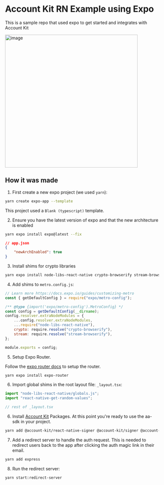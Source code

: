 # Account Kit RN Example using Expo

This is a sample repo that used expo to get started and integrates with Account Kit

<img width="434" alt="image" src="https://github.com/alchemyplatform/aa-sdk-rn-expo/assets/4642570/e0dab7bc-f980-46eb-966c-13be7e79bc15">

## How it was made

1. First create a new expo project (we used `yarn`):

```bash
yarn create expo-app --template
```

This project used a `Blank (typescript)` template.

2. Ensure you have the latest version of expo and that the new architecture is enabled

```bash
yarn expo install expo@latest --fix
```

```json
// app.json
{
	"newArchEnabled": true
}
```

3. Install shims for crypto libraries

```bash
yarn expo install node-libs-react-native crypto-browserify stream-browserify react-native-get-random-values
```

4. Add shims to `metro.config.js`:

```javascript
// Learn more https://docs.expo.io/guides/customizing-metro
const { getDefaultConfig } = require("expo/metro-config");

/** @type {import('expo/metro-config').MetroConfig} */
const config = getDefaultConfig(__dirname);
config.resolver.extraNodeModules = {
	...config.resolver.extraNodeModules,
	...require("node-libs-react-native"),
	crypto: require.resolve("crypto-browserify"),
	stream: require.resolve("stream-browserify"),
};

module.exports = config;
```

5. Setup Expo Router.

Follow the [expo router docs](https://docs.expo.dev/router/installation/) to setup the router.

```bash
yarn expo install expo-router
```

6. Import global shims in the root layout file: `_layout.tsx`:

```typescript
import "node-libs-react-native/globals.js";
import "react-native-get-random-values";

// rest of _layout.tsx
```

6. Install [Account Kit](https://accountkit.alchemy.com) Packages. At this point you're ready to use the aa-sdk in your project.

```bash
yarn add @account-kit/react-native-signer @account-kit/signer @account-kit/smart-contracts @account-kit/infra
```

7. Add a redirect server to handle the auth request. This is needed to redirect users back to the app after clicking the auth magic link in their email.

```bash
yarn add express
```

8. Run the redirect server:

```bash
yarn start:redirect-server
```

